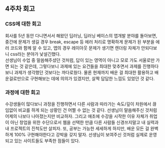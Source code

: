 <!-- 여기에 회고 내용을 작성해주세요 -->

## 4주차 회고

### CSS에 대한 회고

회사를 5년 동안 다니면서서 해왔던 딥러닝, 딥러닝 베이스의 앱개발 분야를 돌아보면, 중간에 문제가 생길 경우 break, escape 등 에러 처리로 명확하게 문제가 된 부분을 에러 코드와 함께 알 수 있고, 앱의 경우 레이아웃 문제가 생기면 렌더링 자체가 안되다보니 css라는 분야가 낯설긴했다.
<br/>
선생님이 수업 중 말씀해주셨던 것처럼, 답이 있는 영역이 아니고 모로 가도 서울로만 가면 되는 것 같은데, 그렇다보니 과제에 있는 요건들을 최대한 맞추면서 과제를 진행하다보니 과제가 생각했던 것보다는 까다로웠다. 물론 현재까지 배운 걸 최대한 활용하고 배운걸로만으로 구현해보는 데에 의의가 있겠지만, 살짝 답답한 느낌도 있었던 것 같다.
<br/>

### 과정에 대한 회고

수강생들이 많다보니 과정을 진행하면서 다른 사람과 따라가는 속도/깊이 차원에서 끊임없이 비교를 하게 되는 상황인 건 어쩔 수 없는 것 같다. 선생님이 말씀해주신 것처럼 어제의 나보다 나아졌는지만 비교하자. 그리고 애초에 수강을 시작한 이유 자체가 취업이 아닌 창업을 위한 수단으로서 웹을 선택한 만큼 다른 사람들 신경쓰지말고 내 실력과 내 프로젝트의 진척도만 살피자.
또, 공부는 가능한 세세하게 하지만, 배운 모든 걸 완벽하게 100% 구현해야한다고 강박을 갖지 말자. 선생님이 보여주신 것처럼 실제로 운영되고 있는 사이트들도 부족한 점들이 있다.
